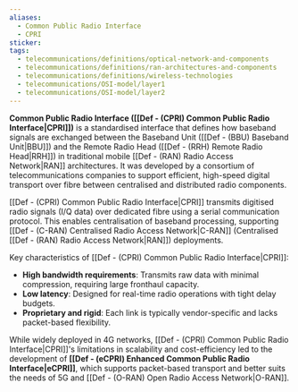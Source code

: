 ```yaml
---
aliases:
  - Common Public Radio Interface
  - CPRI
sticker:
tags:
  - telecommunications/definitions/optical-network-and-components
  - telecommunications/definitions/ran-architectures-and-components
  - telecommunications/definitions/wireless-technologies
  - telecommunications/OSI-model/layer1
  - telecommunications/OSI-model/layer2
---
```


**Common Public Radio Interface ([[Def - (CPRI) Common Public Radio Interface|CPRI]])** is a standardised interface that defines how baseband signals are exchanged between the Baseband Unit ([[Def - (BBU) Baseband Unit|BBU]]) and the Remote Radio Head ([[Def - (RRH) Remote Radio Head|RRH]]) in traditional mobile [[Def - (RAN) Radio Access Network|RAN]] architectures. It was developed by a consortium of telecommunications companies to support efficient, high-speed digital transport over fibre between centralised and distributed radio components.

[[Def - (CPRI) Common Public Radio Interface|CPRI]] transmits digitised radio signals (I/Q data) over dedicated fibre using a serial communication protocol. This enables centralisation of baseband processing, supporting [[Def - (C-RAN) Centralised Radio Access Network|C-RAN]] (Centralised [[Def - (RAN) Radio Access Network|RAN]]) deployments.

Key characteristics of [[Def - (CPRI) Common Public Radio Interface|CPRI]]:
- **High bandwidth requirements**: Transmits raw data with minimal compression, requiring large fronthaul capacity.
- **Low latency**: Designed for real-time radio operations with tight delay budgets.
- **Proprietary and rigid**: Each link is typically vendor-specific and lacks packet-based flexibility.

While widely deployed in 4G networks, [[Def - (CPRI) Common Public Radio Interface|CPRI]]'s limitations in scalability and cost-efficiency led to the development of **[[Def -  (eCPRI) Enhanced Common Public Radio Interface|eCPRI]]**, which supports packet-based transport and better suits the needs of 5G and [[Def - (O-RAN) Open Radio Access Network|O-RAN]].
